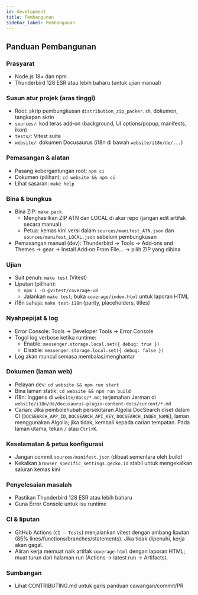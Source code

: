 ```yaml
---
id: development
title: Pembangunan
sidebar_label: Pembangunan
---
```


## Panduan Pembangunan

### Prasyarat

- Node.js 18+ dan npm
- Thunderbird 128 ESR atau lebih baharu (untuk ujian manual)

### Susun atur projek (aras tinggi)

- Root: skrip pembungkusan `distribution_zip_packer.sh`, dokumen, tangkapan skrin
- `sources/`: kod teras add‑on (background, UI options/popup, manifests, ikon)
- `tests/`: Vitest suite
- `website/`: dokumen Docusaurus (i18n di bawah `website/i18n/de/...`)

### Pemasangan & alatan

- Pasang kebergantungan root: `npm ci`
- Dokumen (pilihan): `cd website && npm ci`
- Lihat sasaran: `make help`

### Bina & bungkus

- Bina ZIP: `make pack`
  - Menghasilkan ZIP ATN dan LOCAL di akar repo (jangan edit artifak secara manual)
  - Petua: kemas kini versi dalam `sources/manifest_ATN.json` dan `sources/manifest_LOCAL.json` sebelum pembungkusan
- Pemasangan manual (dev): Thunderbird → Tools → Add‑ons and Themes → gear → Install Add‑on From File… → pilih ZIP yang dibina

### Ujian

- Suit penuh: `make test` (Vitest)
- Liputan (pilihan):
  - `npm i -D @vitest/coverage-v8`
  - Jalankan `make test`; buka `coverage/index.html` untuk laporan HTML
- i18n sahaja: `make test-i18n` (parity, placeholders, titles)

### Nyahpepijat & log

- Error Console: Tools → Developer Tools → Error Console
- Togol log verbose ketika runtime:
  - Enable: `messenger.storage.local.set({ debug: true })`
  - Disable: `messenger.storage.local.set({ debug: false })`
- Log akan muncul semasa membalas/menghantar

### Dokumen (laman web)

- Pelayan dev: `cd website && npm run start`
- Bina laman statik: `cd website && npm run build`
- i18n: Inggeris di `website/docs/*.md`; terjemahan Jerman di `website/i18n/de/docusaurus-plugin-content-docs/current/*.md`
- Carian: Jika pembolehubah persekitaran Algolia DocSearch diset dalam CI (`DOCSEARCH_APP_ID`, `DOCSEARCH_API_KEY`, `DOCSEARCH_INDEX_NAME`), laman menggunakan Algolia; jika tidak, kembali kepada carian tempatan. Pada laman utama, tekan `/` atau `Ctrl+K`.

### Keselamatan & petua konfigurasi

- Jangan commit `sources/manifest.json` (dibuat sementara oleh build)
- Kekalkan `browser_specific_settings.gecko.id` stabil untuk mengekalkan saluran kemas kini

### Penyelesaian masalah

- Pastikan Thunderbird 128 ESR atau lebih baharu
- Guna Error Console untuk isu runtime

### CI & liputan

- GitHub Actions (`CI — Tests`) menjalankan vitest dengan ambang liputan (85% lines/functions/branches/statements). Jika tidak dipenuhi, kerja akan gagal.
- Aliran kerja memuat naik artifak `coverage-html` dengan laporan HTML; muat turun dari halaman run (Actions → latest run → Artifacts).

### Sumbangan

- Lihat CONTRIBUTING.md untuk garis panduan cawangan/commit/PR
